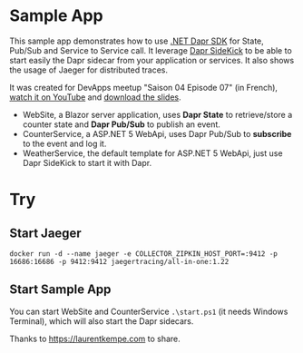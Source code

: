 # Sample App

This sample app demonstrates how to use [.NET Dapr SDK](https://github.com/dapr/dotnet-sdk) for State, Pub/Sub and Service to Service call.
It leverage [Dapr SideKick](https://github.com/man-group/dapr-sidekick-dotnet) to be able to start easily the Dapr sidecar from your application or services.
It also shows the usage of Jaeger for distributed traces.

It was created for DevApps meetup "Saison 04 Episode 07" (in French), [watch it on YouTube](https://youtu.be/XtASb2tmo5c?t=119) and [download the slides](https://laurentkempe.com/presentations/Introduction%20to%20Dapr%20.NET%20SDK/Introduction%20to%20Dapr%20.NET%20SDK.pptx).

* WebSite, a Blazor server application, uses **Dapr State** to retrieve/store a counter state and **Dapr Pub/Sub** to publish an event.
* CounterService, a ASP.NET 5 WebApi, uses Dapr Pub/Sub to **subscribe** to the event and log it.
* WeatherService, the default template for ASP.NET 5 WebApi, just use Dapr SideKick to start it with Dapr.

# Try

## Start Jaeger

    docker run -d --name jaeger -e COLLECTOR_ZIPKIN_HOST_PORT=:9412 -p 16686:16686 -p 9412:9412 jaegertracing/all-in-one:1.22

## Start Sample App

You can start WebSite and CounterService `.\start.ps1` (it needs Windows Terminal), which will also start the Dapr sidecars.


Thanks to https://laurentkempe.com to share.